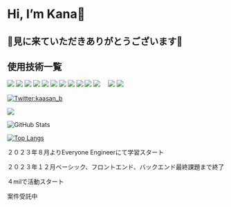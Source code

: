  <h1>Hi, I’m Kana👋</h1>
 <h2>👀見に来ていただきありがとうございます👀</h2>

 ## 使用技術一覧

<!-- シールド一覧 -->
<!-- 該当するプロジェクトの中から任意のものを選ぶ-->
<p style="display: inline">
  <!-- フロントエンドの言語一覧 -->
  <img src="https://img.shields.io/badge/-typescript-000000.svg?logo=typescript&style=for-the-badge">
  <img src="https://img.shields.io/badge/-javascript-000000.svg?logo=javascript&style=for-the-badge">
  <!-- フロントエンドのフレームワーク一覧 -->
  <img src="https://img.shields.io/badge/-Node.js-000000.svg?logo=node.js&style=for-the-badge">
  <img src="https://img.shields.io/badge/-Next.js-000000.svg?logo=next.js&style=for-the-badge">
  <img src="https://img.shields.io/badge/-TailwindCSS-000000.svg?logo=tailwindcss&style=for-the-badge">
  <img src="https://img.shields.io/badge/-React-20232A?style=for-the-badge&logo=react&logoColor=61DAFB">
  <!-- バックエンドの言語一覧 -->
  <img src="https://img.shields.io/badge/-Python-F2C63C.svg?logo=python&style=for-the-badge">
  <!-- ミドルウェア一覧 -->
  <img src="https://img.shields.io/badge/-Nginx-269539.svg?logo=nginx&style=for-the-badge">
  <img src="https://img.shields.io/badge/-MySQL-4479A1.svg?logo=mysql&style=for-the-badge&logoColor=white">
  <!-- インフラ一覧 -->
  <img src="https://img.shields.io/badge/-Docker-1488C6.svg?logo=docker&style=for-the-badge">
  <img src="https://img.shields.io/badge/-Amazon%20aws-232F3E.svg?logo=amazon-aws&style=for-the-badge">
 <!-- webデザイン一覧 -->
 　<img src="https://img.shields.io/badge/-Canva-00C4CC.svg?logo=canva&style=plastic">
  <!-- その他一覧 -->
 <img src="https://img.shields.io/badge/-Github-181717.svg?logo=github&style=plastic">
</p>

[![Twitter:kaasan_b](https://img.shields.io/twitter/follow/kaasan_b?style=social)](https://twitter.com/kaasan_b)


![](https://github-profile-summary-cards.vercel.app/api/cards/profile-details?username=kana1166&theme=vue)

![GitHub Stats](https://github-readme-stats.vercel.app/api?username=kana1166&show_icons=true)

[![Top Langs](https://github-readme-stats.vercel.app/api/top-langs/?username=kana1166&layout=compact&langs_count=6)](https://github.com/anuraghazra/github-readme-stats)



<p>２０２３年８月よりEveryone Engineerにて学習スタート</p>
<p>２０２３年１２月ベーシック、フロントエンド、バックエンド最終課題まで終了</p>
<p>４milで活動スタート</p>
<p>案件受託中</p>



<!---
kana1166/kana1166 is a ✨ special ✨ repository because its `README.md` (this file) appears on your GitHub profile.
You can click the Preview link to take a look at your changes.
--->
